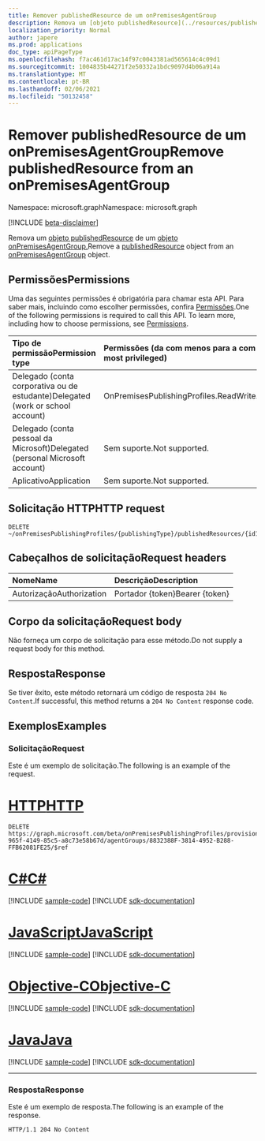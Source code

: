 ```yaml
---
title: Remover publishedResource de um onPremisesAgentGroup
description: Remova um [objeto publishedResource](../resources/publishedresource.md) de um [objeto onPremisesAgentGroup.](../resources/onpremisesagentgroup.md)
localization_priority: Normal
author: japere
ms.prod: applications
doc_type: apiPageType
ms.openlocfilehash: f7ac461d17ac14f97c0043381ad565614c4c09d1
ms.sourcegitcommit: 1004835b44271f2e50332a1bdc9097d4b06a914a
ms.translationtype: MT
ms.contentlocale: pt-BR
ms.lasthandoff: 02/06/2021
ms.locfileid: "50132458"
---
```

# <a name="remove-publishedresource-from-an-onpremisesagentgroup"></a><span data-ttu-id="f7ecd-103">Remover publishedResource de um onPremisesAgentGroup</span><span class="sxs-lookup"><span data-stu-id="f7ecd-103">Remove publishedResource from an onPremisesAgentGroup</span></span>

<span data-ttu-id="f7ecd-104">Namespace: microsoft.graph</span><span class="sxs-lookup"><span data-stu-id="f7ecd-104">Namespace: microsoft.graph</span></span>

[!INCLUDE [beta-disclaimer](../../includes/beta-disclaimer.md)]

<span data-ttu-id="f7ecd-105">Remova um [objeto publishedResource](../resources/publishedresource.md) de um [objeto onPremisesAgentGroup.](../resources/onpremisesagentgroup.md)</span><span class="sxs-lookup"><span data-stu-id="f7ecd-105">Remove a [publishedResource](../resources/publishedresource.md) object from an [onPremisesAgentGroup](../resources/onpremisesagentgroup.md) object.</span></span>

## <a name="permissions"></a><span data-ttu-id="f7ecd-106">Permissões</span><span class="sxs-lookup"><span data-stu-id="f7ecd-106">Permissions</span></span>

<span data-ttu-id="f7ecd-p101">Uma das seguintes permissões é obrigatória para chamar esta API. Para saber mais, incluindo como escolher permissões, confira [Permissões](/graph/permissions-reference).</span><span class="sxs-lookup"><span data-stu-id="f7ecd-p101">One of the following permissions is required to call this API. To learn more, including how to choose permissions, see [Permissions](/graph/permissions-reference).</span></span>

| <span data-ttu-id="f7ecd-109">Tipo de permissão</span><span class="sxs-lookup"><span data-stu-id="f7ecd-109">Permission type</span></span>                        | <span data-ttu-id="f7ecd-110">Permissões (da com menos para a com mais privilégios)</span><span class="sxs-lookup"><span data-stu-id="f7ecd-110">Permissions (from least to most privileged)</span></span> |
|:--------------------------------------|:---------------------------------------------------------|
| <span data-ttu-id="f7ecd-111">Delegado (conta corporativa ou de estudante)</span><span class="sxs-lookup"><span data-stu-id="f7ecd-111">Delegated (work or school account)</span></span>     | <span data-ttu-id="f7ecd-112">OnPremisesPublishingProfiles.ReadWrite.All</span><span class="sxs-lookup"><span data-stu-id="f7ecd-112">OnPremisesPublishingProfiles.ReadWrite.All</span></span> |
| <span data-ttu-id="f7ecd-113">Delegado (conta pessoal da Microsoft)</span><span class="sxs-lookup"><span data-stu-id="f7ecd-113">Delegated (personal Microsoft account)</span></span> | <span data-ttu-id="f7ecd-114">Sem suporte.</span><span class="sxs-lookup"><span data-stu-id="f7ecd-114">Not supported.</span></span> |
| <span data-ttu-id="f7ecd-115">Aplicativo</span><span class="sxs-lookup"><span data-stu-id="f7ecd-115">Application</span></span>                            | <span data-ttu-id="f7ecd-116">Sem suporte.</span><span class="sxs-lookup"><span data-stu-id="f7ecd-116">Not supported.</span></span> |

## <a name="http-request"></a><span data-ttu-id="f7ecd-117">Solicitação HTTP</span><span class="sxs-lookup"><span data-stu-id="f7ecd-117">HTTP request</span></span>

<!-- { "blockType": "ignored" } -->

```http
DELETE ~/onPremisesPublishingProfiles/{publishingType}/publishedResources/{id1}/agentGroups{id2}/$ref
```

## <a name="request-headers"></a><span data-ttu-id="f7ecd-118">Cabeçalhos de solicitação</span><span class="sxs-lookup"><span data-stu-id="f7ecd-118">Request headers</span></span>

| <span data-ttu-id="f7ecd-119">Nome</span><span class="sxs-lookup"><span data-stu-id="f7ecd-119">Name</span></span>          | <span data-ttu-id="f7ecd-120">Descrição</span><span class="sxs-lookup"><span data-stu-id="f7ecd-120">Description</span></span>   |
|:--------------|:--------------|
| <span data-ttu-id="f7ecd-121">Autorização</span><span class="sxs-lookup"><span data-stu-id="f7ecd-121">Authorization</span></span> | <span data-ttu-id="f7ecd-122">Portador {token}</span><span class="sxs-lookup"><span data-stu-id="f7ecd-122">Bearer {token}</span></span> |

## <a name="request-body"></a><span data-ttu-id="f7ecd-123">Corpo da solicitação</span><span class="sxs-lookup"><span data-stu-id="f7ecd-123">Request body</span></span>

<span data-ttu-id="f7ecd-124">Não forneça um corpo de solicitação para esse método.</span><span class="sxs-lookup"><span data-stu-id="f7ecd-124">Do not supply a request body for this method.</span></span>

## <a name="response"></a><span data-ttu-id="f7ecd-125">Resposta</span><span class="sxs-lookup"><span data-stu-id="f7ecd-125">Response</span></span>

<span data-ttu-id="f7ecd-126">Se tiver êxito, este método retornará um código de resposta `204 No Content`.</span><span class="sxs-lookup"><span data-stu-id="f7ecd-126">If successful, this method returns a `204 No Content` response code.</span></span>

## <a name="examples"></a><span data-ttu-id="f7ecd-127">Exemplos</span><span class="sxs-lookup"><span data-stu-id="f7ecd-127">Examples</span></span>

### <a name="request"></a><span data-ttu-id="f7ecd-128">Solicitação</span><span class="sxs-lookup"><span data-stu-id="f7ecd-128">Request</span></span>

<span data-ttu-id="f7ecd-129">Este é um exemplo de solicitação.</span><span class="sxs-lookup"><span data-stu-id="f7ecd-129">The following is an example of the request.</span></span>

# <a name="http"></a>[<span data-ttu-id="f7ecd-130">HTTP</span><span class="sxs-lookup"><span data-stu-id="f7ecd-130">HTTP</span></span>](#tab/http)
<!-- {
  "blockType": "request",
  "name": "create_onpremisesagentgroup_from_publishedresource"
}-->

```http
DELETE https://graph.microsoft.com/beta/onPremisesPublishingProfiles/provisioning/publishedResources/1234b780-965f-4149-85c5-a8c73e58b67d/agentGroups/8832388F-3814-4952-B288-FFB62081FE25/$ref
```
# <a name="c"></a>[<span data-ttu-id="f7ecd-131">C#</span><span class="sxs-lookup"><span data-stu-id="f7ecd-131">C#</span></span>](#tab/csharp)
[!INCLUDE [sample-code](../includes/snippets/csharp/create-onpremisesagentgroup-from-publishedresource-csharp-snippets.md)]
[!INCLUDE [sdk-documentation](../includes/snippets/snippets-sdk-documentation-link.md)]

# <a name="javascript"></a>[<span data-ttu-id="f7ecd-132">JavaScript</span><span class="sxs-lookup"><span data-stu-id="f7ecd-132">JavaScript</span></span>](#tab/javascript)
[!INCLUDE [sample-code](../includes/snippets/javascript/create-onpremisesagentgroup-from-publishedresource-javascript-snippets.md)]
[!INCLUDE [sdk-documentation](../includes/snippets/snippets-sdk-documentation-link.md)]

# <a name="objective-c"></a>[<span data-ttu-id="f7ecd-133">Objective-C</span><span class="sxs-lookup"><span data-stu-id="f7ecd-133">Objective-C</span></span>](#tab/objc)
[!INCLUDE [sample-code](../includes/snippets/objc/create-onpremisesagentgroup-from-publishedresource-objc-snippets.md)]
[!INCLUDE [sdk-documentation](../includes/snippets/snippets-sdk-documentation-link.md)]

# <a name="java"></a>[<span data-ttu-id="f7ecd-134">Java</span><span class="sxs-lookup"><span data-stu-id="f7ecd-134">Java</span></span>](#tab/java)
[!INCLUDE [sample-code](../includes/snippets/java/create-onpremisesagentgroup-from-publishedresource-java-snippets.md)]
[!INCLUDE [sdk-documentation](../includes/snippets/snippets-sdk-documentation-link.md)]

---


### <a name="response"></a><span data-ttu-id="f7ecd-135">Resposta</span><span class="sxs-lookup"><span data-stu-id="f7ecd-135">Response</span></span>

<span data-ttu-id="f7ecd-136">Este é um exemplo de resposta.</span><span class="sxs-lookup"><span data-stu-id="f7ecd-136">The following is an example of the response.</span></span>

<!-- {
  "blockType": "response",
  "truncated": true,
  "@odata.type": "microsoft.graph.onPremisesAgentGroup"
} -->

```http
HTTP/1.1 204 No Content
```

<!-- uuid: 16cd6b66-4b1a-43a1-adaf-3a886856ed98
2019-02-04 14:57:30 UTC -->
<!-- {
  "type": "#page.annotation",
  "description": "Delete publishedResource",
  "keywords": "",
  "section": "documentation",
  "tocPath": ""
}-->



